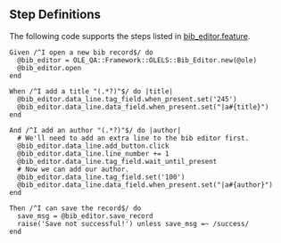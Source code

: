 ## Step Definitions

The following code supports the steps listed in [bib_editor.feature](/features/bib_editor.feature).

    Given /^I open a new bib record$/ do
      @bib_editor = OLE_QA::Framework::OLELS::Bib_Editor.new(@ole)
      @bib_editor.open
    end

    When /^I add a title "(.*?)"$/ do |title|
      @bib_editor.data_line.tag_field.when_present.set('245')
      @bib_editor.data_line.data_field.when_present.set("|a#{title}")
    end

    And /^I add an author "(.*?)"$/ do |author|
      # We'll need to add an extra line to the bib editor first.
      @bib_editor.data_line.add_button.click
      @bib_editor.data_line.line_number += 1
      @bib_editor.data_line.tag_field.wait_until_present
      # Now we can add our author.
      @bib_editor.data_line.tag_field.set('100')
      @bib_editor.data_line.data_field.when_present.set("|a#{author}")
    end

    Then /^I can save the record$/ do
      save_msg = @bib_editor.save_record
      raise('Save not successful!') unless save_msg =~ /success/
    end
